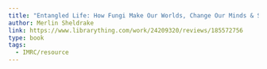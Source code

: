 ```yaml
---
title: "Entangled Life: How Fungi Make Our Worlds, Change Our Minds & Shape Our Futures"
author: Merlin Sheldrake
link: https://www.librarything.com/work/24209320/reviews/185572756
type: book
tags:
  - IMRC/resource
---
```

